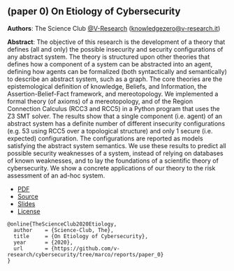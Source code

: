 ## (paper 0) On Etiology of Cybersecurity 

**Authors**: The Science Club [@V-Research](http://v-research.it) (knowledgezero@v-research.it)

**Abstract**: The objective of this research is the development of a theory that defines (all
and only) the possible insecurity and security configurations of any
abstract system. The theory is structured upon other theories that
defines how a component of a system can be abstracted into an agent,
defining how agents can be formalized (both syntactically and
semantically) to describe an abstract system, such as a graph. The core
theories are the epistemological definition of knowledge, Beliefs, and
Information, the Assertion-Belief-Fact framework, and mereotopology.
We implemented a formal theory (of axioms) of a mereotopology, and of
the Region Connection Calculus (RCC3 and RCC5) in a Python program that
uses the Z3 SMT solver. The results show that a single component (i.e.
agent) of an abstract system has a definite number of  different
insecurity configurations (e.g. 53 using RCC5 over a topological
structure) and only 1 secure (i.e.  expected) configuration. The
configurations are reported as models satisfying the abstract system
semantics. We use these results to predict all possible security
weaknesses of a system, instead of relying on databases of known
weaknesses, and to lay the foundations of a scientific theory of
cybersecurity.  We show a concrete applications of our theory to the
risk assessment of an ad-hoc system.

- [PDF](./paper_0/main.pdf)
- [Source](./paper_0)
- [Slides](../presentations/presentation_0.pdf)
- [License](./LICENSE.md)

```
@online{TheScienceClub2020Etiology,
  author    = {Science-Club, The},
  title     = {On Etiology of Cybersecurity},
  year      = {2020},
  url       = {https://github.com/v-research/cybersecurity/tree/marco/reports/paper_0}
}
```
